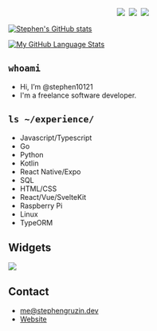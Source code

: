 <p align="center">
  <a target="_blank" href="https://www.gruzservices.com"><img src="https://img.shields.io/badge/Hello-orange?style=for-the-badge&color=e53935" /></a>&nbsp;
  <a target="_blank" href="https://www.gruzservices.com"><img src="https://img.shields.io/badge/my%20name%20is-green?style=for-the-badge&color=2196F3" /></a>&nbsp;
  <a target="_blank" href="https://www.gruzservices.com"><img src="https://img.shields.io/badge/Stephen%20Gruzin-orange?style=for-the-badge&color=00796B" /></a>&nbsp;
</p>

[![Stephen's GitHub stats](https://github-readme-stats.vercel.app/api?username=stephen10121&theme=transparent)](https://github.com/stephen10121)

[![My GitHub Language Stats](https://github-readme-stats.vercel.app/api/top-langs/?username=stephen10121&langs_count=3&theme=transparent)]()

## ```whoami```
<p align="center">
<ul>
  <li>Hi, I’m @stephen10121</li>
  <li>I'm a freelance software developer.</li>
</ul>
</p>

## ```ls ~/experience/```
- Javascript/Typescript
- Go
- Python
- Kotlin
- React Native/Expo
- SQL
- HTML/CSS
- React/Vue/SvelteKit
- Raspberry Pi
- Linux
- TypeORM

## Widgets
![](https://komarev.com/ghpvc/?username=Stephen10121)

## Contact
- me@stephengruzin.dev
- [Website](https://www.stephengruzin.dev)
<!---
Stephen10121/Stephen10121 is a ✨ special ✨ repository because its `README.md` (this file) appears on your GitHub profile.
You can click the Preview link to take a look at your changes.
--->
